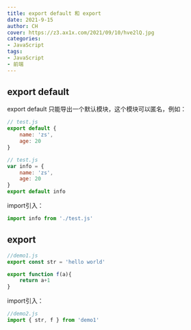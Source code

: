 ```yaml
---
title: export default 和 export
date: 2021-9-15
author: CH
cover: https://z3.ax1x.com/2021/09/10/hve2lQ.jpg
categories:
- JavaScript
tags:
- JavaScript
- 前端
---
```


## export default

export default 只能导出一个默认模块，这个模块可以匿名，例如：

```javascript
// test.js
export default {
    name: 'zs',
    age: 20
}
```

```javascript
// test.js
var info = {
    name: 'zs',
    age: 20
}
export default info
```
import引入：

```javascript
import info from './test.js'
```
## export

```javascript
//demo1.js
export const str = 'hello world'

export function f(a){
    return a+1
}
```
import引入：

```javascript
//demo2.js
import { str, f } from 'demo1'
```

